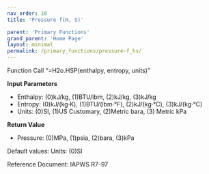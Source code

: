 ```yaml
---
nav_order: 18
title: 'Pressure f(H, S)'

parent: 'Primary Functions'
grand_parent: 'Home Page'
layout: minimal
permalink: /primary_functions/pressure-f_hs/
---
```


Function Call “=H2o.HSP(enthalpy, entropy, units)”

**Input Parameters**

- Enthalpy: (0)kJ/kg, (1)BTU/lbm, (2)kJ/kg, (3)kJ/kg
- Entropy: (0)kJ/(kg·K), (1)BTU/(lbm·°F), (2)kJ/(kg·°C), (3)kJ/(kg·°C)
- Units: (0)SI, (1)US Customary, (2)Metric bara, (3) Metric kPa

**Return Value**

- Pressure: (0)MPa, (1)psia, (2)bara, (3)kPa

Default values: Units: (0)SI

Reference Document: IAPWS R7-97